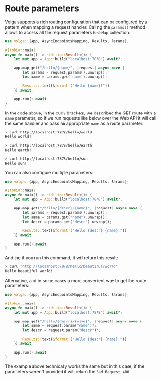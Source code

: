 # Route parameters

Volga supports a rich routing configuration that can be configured by a pattern when mapping a request handler. Calling the `params()` method allows to access all the request parameters `HashMap` collection:
```rust
use volga::{App, AsyncEndpointsMapping, Results, Params};

#[tokio::main]
async fn main() -> std::io::Result<()> {
    let mut app = App::build("localhost:7878").await?;

    app.map_get("/hello/{name}", |request| async move {
        let params = request.params().unwrap();
        let name = params.get("name").unwrap();

        Results::text(&format!("Hello {name}!"))
    }).await;

    app.run().await
}
```
In the code above, in the curly brackets, we described the GET route with a `name` parameter, so if we run requests like below over the Web API it will call the same handler and pass an appropriate `name` as a route parameter.
```bash
> curl http://localhost:7878/hello/world
Hello world!

> curl http://localhost:7878/hello/earth
Hello earth!

> curl http://localhost:7878/hello/sun
Hello sun!
```
You can also configure multiple parameters:
```rust
use volga::{App, AsyncEndpointsMapping, Results, Params};

#[tokio::main]
async fn main() -> std::io::Result<()> {
    let mut app = App::build("localhost:7878").await?;

    app.map_get("/hello/{descr}/{name}", |request| async move {
        let params = request.params().unwrap();
        let name = params.get("name").unwrap();
        let descr = params.get("descr").unwrap();

        Results::text(&format!("Hello {descr} {name}!"))
    }).await;

    app.run().await
}
```
And the if you run this command, it will return this result:
```bash
> curl "http://localhost:7878/hello/beautiful/world"
Hello beautiful world!
```
Alternative, and in some cases a more convenient way to get the route parameters:
```rust
use volga::{App, AsyncEndpointsMapping, Results, Params};

#[tokio::main]
async fn main() -> std::io::Result<()> {
    let mut app = App::build("localhost:7878").await?;

    app.map_get("/hello/{descr}/{name}", |request| async move {
        let name = request.param("name")?;
        let descr = request.param("descr")?;

        Results::text(&format!("Hello {descr} {name}!"))
    }).await;

    app.run().await
}
```
The example above technically works the same but in this case, if the parameters weren't provided it will return the `Bad Request 400`